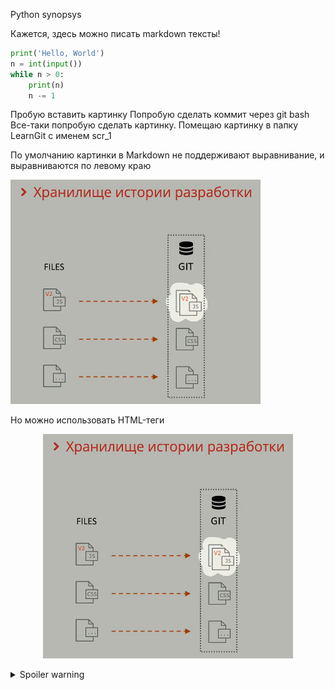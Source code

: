 Python synopsys

Кажется, здесь можно писать markdown тексты!

```py
print('Hello, World')
n = int(input())
while n > 0:
    print(n)
    n -= 1
```
Пробую вставить картинку
Попробую сделать коммит через git bash
Все-таки попробую сделать картинку. Помещаю картинку в папку LearnGit с именем scr_1

По умолчанию картинки в Markdown не поддерживают выравнивание, и выравниваются по левому краю

![текст для картинки](scr_1.png 'текст при наведении на картинку')

Но можно использовать HTML-теги
<p align="center">
  <img src="scr_1.png">
</p>

<details>

  <summary>Spoiler warning</summary>

  

  Spoiler text. Note that it's important to have a space after the summary tag. You should be able to write any markdown you want inside the `<details>` tag... just make sure you close `<details>` afterward.

  

  ```javascript

  console.log("I'm a code block!");

  ```

  

</details>